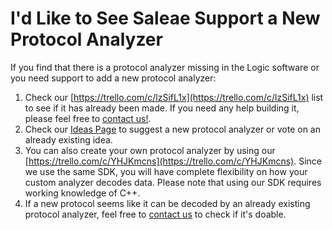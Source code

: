 # I'd Like to See Saleae Support a New Protocol Analyzer

If you find that there is a protocol analyzer missing in the Logic software or you need support to add a new protocol analyzer:

1. Check our [https://trello.com/c/lzSifL1x](https://trello.com/c/lzSifL1x) list to see if it has already been made. If you need any help building it, please feel free to [contact us!](http://support.saleae.com/hc/en-us/requests/new).
2. Check our [Ideas Page](http://ideas.saleae.com) to suggest a new protocol analyzer or vote on an already existing idea.
3. You can also create your own protocol analyzer by using our [https://trello.com/c/YHJKmcns](https://trello.com/c/YHJKmcns). Since we use the same SDK, you will have complete flexibility on how your custom analyzer decodes data. Please note that using our SDK requires working knowledge of C++.
4. If a new protocol seems like it can be decoded by an already existing protocol analyzer, feel free to [contact us](http://support.saleae.com/hc/en-us/requests/new) to check if it's doable.

